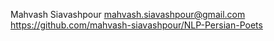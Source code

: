 Mahvash Siavashpour
mahvash.siavashpour@gmail.com
https://github.com/mahvash-siavashpour/NLP-Persian-Poets
